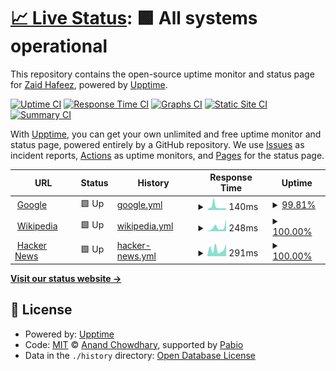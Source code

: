 # [📈 Live Status](https://zaidhafeeez.github.io/status-page): <!--live status--> **🟩 All systems operational**

This repository contains the open-source uptime monitor and status page for [Zaid Hafeez](https://zaidhafeeez.github.io/status-page), powered by [Upptime](https://github.com/upptime/upptime).

[![Uptime CI](https://github.com/zaidhafeeez/status-page/workflows/Uptime%20CI/badge.svg)](https://github.com/zaidhafeeez/status-page/actions?query=workflow%3A%22Uptime+CI%22)
[![Response Time CI](https://github.com/zaidhafeeez/status-page/workflows/Response%20Time%20CI/badge.svg)](https://github.com/zaidhafeeez/status-page/actions?query=workflow%3A%22Response+Time+CI%22)
[![Graphs CI](https://github.com/zaidhafeeez/status-page/workflows/Graphs%20CI/badge.svg)](https://github.com/zaidhafeeez/status-page/actions?query=workflow%3A%22Graphs+CI%22)
[![Static Site CI](https://github.com/zaidhafeeez/status-page/workflows/Static%20Site%20CI/badge.svg)](https://github.com/zaidhafeeez/status-page/actions?query=workflow%3A%22Static+Site+CI%22)
[![Summary CI](https://github.com/zaidhafeeez/status-page/workflows/Summary%20CI/badge.svg)](https://github.com/zaidhafeeez/status-page/actions?query=workflow%3A%22Summary+CI%22)

With [Upptime](https://upptime.js.org), you can get your own unlimited and free uptime monitor and status page, powered entirely by a GitHub repository. We use [Issues](https://github.com/zaidhafeeez/status-page/issues) as incident reports, [Actions](https://github.com/zaidhafeeez/status-page/actions) as uptime monitors, and [Pages](https://zaidhafeeez.github.io/status-page) for the status page.

<!--start: status pages-->
<!-- This summary is generated by Upptime (https://github.com/upptime/upptime) -->
<!-- Do not edit this manually, your changes will be overwritten -->
<!-- prettier-ignore -->
| URL | Status | History | Response Time | Uptime |
| --- | ------ | ------- | ------------- | ------ |
| <img alt="" src="https://icons.duckduckgo.com/ip3/www.google.com.ico" height="13"> [Google](https://www.google.com) | 🟩 Up | [google.yml](https://github.com/zaidhafeeez/status-page/commits/HEAD/history/google.yml) | <details><summary><img alt="Response time graph" src="./graphs/google/response-time-week.png" height="20"> 140ms</summary><br><a href="https://zaidhafeeez.github.io/status-page/history/google"><img alt="Response time 116" src="https://img.shields.io/endpoint?url=https%3A%2F%2Fraw.githubusercontent.com%2Fzaidhafeeez%2Fstatus-page%2FHEAD%2Fapi%2Fgoogle%2Fresponse-time.json"></a><br><a href="https://zaidhafeeez.github.io/status-page/history/google"><img alt="24-hour response time 75" src="https://img.shields.io/endpoint?url=https%3A%2F%2Fraw.githubusercontent.com%2Fzaidhafeeez%2Fstatus-page%2FHEAD%2Fapi%2Fgoogle%2Fresponse-time-day.json"></a><br><a href="https://zaidhafeeez.github.io/status-page/history/google"><img alt="7-day response time 140" src="https://img.shields.io/endpoint?url=https%3A%2F%2Fraw.githubusercontent.com%2Fzaidhafeeez%2Fstatus-page%2FHEAD%2Fapi%2Fgoogle%2Fresponse-time-week.json"></a><br><a href="https://zaidhafeeez.github.io/status-page/history/google"><img alt="30-day response time 123" src="https://img.shields.io/endpoint?url=https%3A%2F%2Fraw.githubusercontent.com%2Fzaidhafeeez%2Fstatus-page%2FHEAD%2Fapi%2Fgoogle%2Fresponse-time-month.json"></a><br><a href="https://zaidhafeeez.github.io/status-page/history/google"><img alt="1-year response time 116" src="https://img.shields.io/endpoint?url=https%3A%2F%2Fraw.githubusercontent.com%2Fzaidhafeeez%2Fstatus-page%2FHEAD%2Fapi%2Fgoogle%2Fresponse-time-year.json"></a></details> | <details><summary><a href="https://zaidhafeeez.github.io/status-page/history/google">99.81%</a></summary><a href="https://zaidhafeeez.github.io/status-page/history/google"><img alt="All-time uptime 100.00%" src="https://img.shields.io/endpoint?url=https%3A%2F%2Fraw.githubusercontent.com%2Fzaidhafeeez%2Fstatus-page%2FHEAD%2Fapi%2Fgoogle%2Fuptime.json"></a><br><a href="https://zaidhafeeez.github.io/status-page/history/google"><img alt="24-hour uptime 100.00%" src="https://img.shields.io/endpoint?url=https%3A%2F%2Fraw.githubusercontent.com%2Fzaidhafeeez%2Fstatus-page%2FHEAD%2Fapi%2Fgoogle%2Fuptime-day.json"></a><br><a href="https://zaidhafeeez.github.io/status-page/history/google"><img alt="7-day uptime 99.81%" src="https://img.shields.io/endpoint?url=https%3A%2F%2Fraw.githubusercontent.com%2Fzaidhafeeez%2Fstatus-page%2FHEAD%2Fapi%2Fgoogle%2Fuptime-week.json"></a><br><a href="https://zaidhafeeez.github.io/status-page/history/google"><img alt="30-day uptime 99.96%" src="https://img.shields.io/endpoint?url=https%3A%2F%2Fraw.githubusercontent.com%2Fzaidhafeeez%2Fstatus-page%2FHEAD%2Fapi%2Fgoogle%2Fuptime-month.json"></a><br><a href="https://zaidhafeeez.github.io/status-page/history/google"><img alt="1-year uptime 100.00%" src="https://img.shields.io/endpoint?url=https%3A%2F%2Fraw.githubusercontent.com%2Fzaidhafeeez%2Fstatus-page%2FHEAD%2Fapi%2Fgoogle%2Fuptime-year.json"></a></details>
| <img alt="" src="https://icons.duckduckgo.com/ip3/en.wikipedia.org.ico" height="13"> [Wikipedia](https://en.wikipedia.org) | 🟩 Up | [wikipedia.yml](https://github.com/zaidhafeeez/status-page/commits/HEAD/history/wikipedia.yml) | <details><summary><img alt="Response time graph" src="./graphs/wikipedia/response-time-week.png" height="20"> 248ms</summary><br><a href="https://zaidhafeeez.github.io/status-page/history/wikipedia"><img alt="Response time 183" src="https://img.shields.io/endpoint?url=https%3A%2F%2Fraw.githubusercontent.com%2Fzaidhafeeez%2Fstatus-page%2FHEAD%2Fapi%2Fwikipedia%2Fresponse-time.json"></a><br><a href="https://zaidhafeeez.github.io/status-page/history/wikipedia"><img alt="24-hour response time 69" src="https://img.shields.io/endpoint?url=https%3A%2F%2Fraw.githubusercontent.com%2Fzaidhafeeez%2Fstatus-page%2FHEAD%2Fapi%2Fwikipedia%2Fresponse-time-day.json"></a><br><a href="https://zaidhafeeez.github.io/status-page/history/wikipedia"><img alt="7-day response time 248" src="https://img.shields.io/endpoint?url=https%3A%2F%2Fraw.githubusercontent.com%2Fzaidhafeeez%2Fstatus-page%2FHEAD%2Fapi%2Fwikipedia%2Fresponse-time-week.json"></a><br><a href="https://zaidhafeeez.github.io/status-page/history/wikipedia"><img alt="30-day response time 224" src="https://img.shields.io/endpoint?url=https%3A%2F%2Fraw.githubusercontent.com%2Fzaidhafeeez%2Fstatus-page%2FHEAD%2Fapi%2Fwikipedia%2Fresponse-time-month.json"></a><br><a href="https://zaidhafeeez.github.io/status-page/history/wikipedia"><img alt="1-year response time 183" src="https://img.shields.io/endpoint?url=https%3A%2F%2Fraw.githubusercontent.com%2Fzaidhafeeez%2Fstatus-page%2FHEAD%2Fapi%2Fwikipedia%2Fresponse-time-year.json"></a></details> | <details><summary><a href="https://zaidhafeeez.github.io/status-page/history/wikipedia">100.00%</a></summary><a href="https://zaidhafeeez.github.io/status-page/history/wikipedia"><img alt="All-time uptime 100.00%" src="https://img.shields.io/endpoint?url=https%3A%2F%2Fraw.githubusercontent.com%2Fzaidhafeeez%2Fstatus-page%2FHEAD%2Fapi%2Fwikipedia%2Fuptime.json"></a><br><a href="https://zaidhafeeez.github.io/status-page/history/wikipedia"><img alt="24-hour uptime 100.00%" src="https://img.shields.io/endpoint?url=https%3A%2F%2Fraw.githubusercontent.com%2Fzaidhafeeez%2Fstatus-page%2FHEAD%2Fapi%2Fwikipedia%2Fuptime-day.json"></a><br><a href="https://zaidhafeeez.github.io/status-page/history/wikipedia"><img alt="7-day uptime 100.00%" src="https://img.shields.io/endpoint?url=https%3A%2F%2Fraw.githubusercontent.com%2Fzaidhafeeez%2Fstatus-page%2FHEAD%2Fapi%2Fwikipedia%2Fuptime-week.json"></a><br><a href="https://zaidhafeeez.github.io/status-page/history/wikipedia"><img alt="30-day uptime 100.00%" src="https://img.shields.io/endpoint?url=https%3A%2F%2Fraw.githubusercontent.com%2Fzaidhafeeez%2Fstatus-page%2FHEAD%2Fapi%2Fwikipedia%2Fuptime-month.json"></a><br><a href="https://zaidhafeeez.github.io/status-page/history/wikipedia"><img alt="1-year uptime 100.00%" src="https://img.shields.io/endpoint?url=https%3A%2F%2Fraw.githubusercontent.com%2Fzaidhafeeez%2Fstatus-page%2FHEAD%2Fapi%2Fwikipedia%2Fuptime-year.json"></a></details>
| <img alt="" src="https://icons.duckduckgo.com/ip3/news.ycombinator.com.ico" height="13"> [Hacker News](https://news.ycombinator.com) | 🟩 Up | [hacker-news.yml](https://github.com/zaidhafeeez/status-page/commits/HEAD/history/hacker-news.yml) | <details><summary><img alt="Response time graph" src="./graphs/hacker-news/response-time-week.png" height="20"> 291ms</summary><br><a href="https://zaidhafeeez.github.io/status-page/history/hacker-news"><img alt="Response time 316" src="https://img.shields.io/endpoint?url=https%3A%2F%2Fraw.githubusercontent.com%2Fzaidhafeeez%2Fstatus-page%2FHEAD%2Fapi%2Fhacker-news%2Fresponse-time.json"></a><br><a href="https://zaidhafeeez.github.io/status-page/history/hacker-news"><img alt="24-hour response time 445" src="https://img.shields.io/endpoint?url=https%3A%2F%2Fraw.githubusercontent.com%2Fzaidhafeeez%2Fstatus-page%2FHEAD%2Fapi%2Fhacker-news%2Fresponse-time-day.json"></a><br><a href="https://zaidhafeeez.github.io/status-page/history/hacker-news"><img alt="7-day response time 291" src="https://img.shields.io/endpoint?url=https%3A%2F%2Fraw.githubusercontent.com%2Fzaidhafeeez%2Fstatus-page%2FHEAD%2Fapi%2Fhacker-news%2Fresponse-time-week.json"></a><br><a href="https://zaidhafeeez.github.io/status-page/history/hacker-news"><img alt="30-day response time 321" src="https://img.shields.io/endpoint?url=https%3A%2F%2Fraw.githubusercontent.com%2Fzaidhafeeez%2Fstatus-page%2FHEAD%2Fapi%2Fhacker-news%2Fresponse-time-month.json"></a><br><a href="https://zaidhafeeez.github.io/status-page/history/hacker-news"><img alt="1-year response time 316" src="https://img.shields.io/endpoint?url=https%3A%2F%2Fraw.githubusercontent.com%2Fzaidhafeeez%2Fstatus-page%2FHEAD%2Fapi%2Fhacker-news%2Fresponse-time-year.json"></a></details> | <details><summary><a href="https://zaidhafeeez.github.io/status-page/history/hacker-news">100.00%</a></summary><a href="https://zaidhafeeez.github.io/status-page/history/hacker-news"><img alt="All-time uptime 100.00%" src="https://img.shields.io/endpoint?url=https%3A%2F%2Fraw.githubusercontent.com%2Fzaidhafeeez%2Fstatus-page%2FHEAD%2Fapi%2Fhacker-news%2Fuptime.json"></a><br><a href="https://zaidhafeeez.github.io/status-page/history/hacker-news"><img alt="24-hour uptime 100.00%" src="https://img.shields.io/endpoint?url=https%3A%2F%2Fraw.githubusercontent.com%2Fzaidhafeeez%2Fstatus-page%2FHEAD%2Fapi%2Fhacker-news%2Fuptime-day.json"></a><br><a href="https://zaidhafeeez.github.io/status-page/history/hacker-news"><img alt="7-day uptime 100.00%" src="https://img.shields.io/endpoint?url=https%3A%2F%2Fraw.githubusercontent.com%2Fzaidhafeeez%2Fstatus-page%2FHEAD%2Fapi%2Fhacker-news%2Fuptime-week.json"></a><br><a href="https://zaidhafeeez.github.io/status-page/history/hacker-news"><img alt="30-day uptime 100.00%" src="https://img.shields.io/endpoint?url=https%3A%2F%2Fraw.githubusercontent.com%2Fzaidhafeeez%2Fstatus-page%2FHEAD%2Fapi%2Fhacker-news%2Fuptime-month.json"></a><br><a href="https://zaidhafeeez.github.io/status-page/history/hacker-news"><img alt="1-year uptime 100.00%" src="https://img.shields.io/endpoint?url=https%3A%2F%2Fraw.githubusercontent.com%2Fzaidhafeeez%2Fstatus-page%2FHEAD%2Fapi%2Fhacker-news%2Fuptime-year.json"></a></details>

<!--end: status pages-->

[**Visit our status website →**](https://zaidhafeeez.github.io/status-page)

## 📄 License

- Powered by: [Upptime](https://github.com/upptime/upptime)
- Code: [MIT](./LICENSE) © [Anand Chowdhary](https://anandchowdhary.com), supported by [Pabio](https://pabio.com)
- Data in the `./history` directory: [Open Database License](https://opendatacommons.org/licenses/odbl/1-0/)
